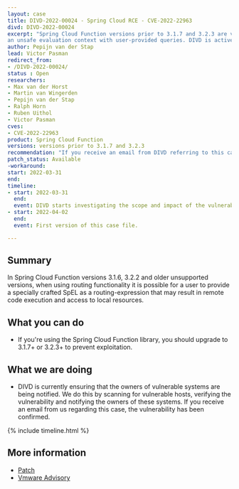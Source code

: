 ```yaml
---
layout: case
title: DIVD-2022-00024 - Spring Cloud RCE - CVE-2022-22963
divd: DIVD-2022-00024
excerpt: "Spring Cloud Function versions prior to 3.1.7 and 3.2.3 are vulnerable to remote code execution due to using
an unsafe evaluation context with user-provided queries. DIVD is actively notifying owners of vulnerable systems"
author: Pepijn van der Stap
lead: Victor Pasman
redirect_from:
- /DIVD-2022-00024/
status : Open
researchers:
- Max van der Horst
- Martin van Wingerden
- Pepijn van der Stap
- Ralph Horn
- Ruben Uithol
- Victor Pasman 
cves: 
- CVE-2022-22963
product: Spring Cloud Function
versions: versions prior to 3.1.7 and 3.2.3
recommendation: "If you receive an email from DIVD referring to this case, the vulnerability has been confirmed. You should update the application to the newest versions 3.1.7 & 3.2.3."
patch_status: Available
-workaround: 
start: 2022-03-31
end:
timeline:
- start: 2022-03-31
  end:
  event: DIVD starts investigating the scope and impact of the vulnerability.
- start: 2022-04-02
  end:	
  event: First version of this case file.

---
```

## Summary

In Spring Cloud Function versions 3.1.6, 3.2.2 and older unsupported versions, when using routing functionality it is possible for a user to provide a specially crafted SpEL as a routing-expression that may result in remote code execution and access to local resources.

## What you can do

* If you're using the Spring Cloud Function library, you should upgrade to 3.1.7+ or 3.2.3+ to prevent exploitation.


## What we are doing

* DIVD is currently ensuring that the owners of vulnerable systems are being notified. We do this by scanning for vulnerable hosts, verifying the vulnerability and notifying the owners of these systems. If you receive an email from us regarding this case, the vulnerability has been confirmed.

{% include timeline.html %}

## More information
* [Patch](https://github.com/spring-cloud/spring-cloud-function/releases/tag/v3.2.3)
* [Vmware Advisory](https://tanzu.vmware.com/security/cve-2022-22963)

